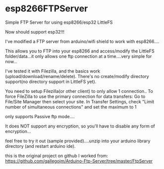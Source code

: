 # esp8266FTPServer
Simple FTP Server for using esp8266/esp32 LittleFS

Now should support esp32!!!  

I've modified a FTP server from arduino/wifi shield to work with esp8266....

This allows you to FTP into your esp8266 and access/modify the LittleFS folder/data...it only allows one ftp connection at a time....very simple for now...

I've tested it with Filezilla, and the basics work (upload/download/rename/delete). There's no create/modify directory support(no directory support in LittleFS yet).

You need to setup Filezilla(or other client) to only allow 1 connection..
To force FileZilla to use the primary connection for data transfers:
Go to File/Site Manager then select your site.
In Transfer Settings, check "Limit number of simultaneous connections" and set the maximum to 1

only supports Passive ftp mode....

It does NOT support any encryption, so you'll have to disable any form of encryption...

feel free to try it out (sample provided)....unzip into your arduino library directory (and restart arduino ide).


this is the original project on github I worked from: https://github.com/gallegojm/Arduino-Ftp-Server/tree/master/FtpServer
